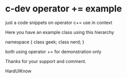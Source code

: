 # c-dev operator += example
just a code snippets on operator c+= use in context

Here you have an example class using this hierarchy

namespace {
  class geek;
  class nerd;
}

both using operator += for demonstration only


Thanks for your support and comment.

HardUIKnow
